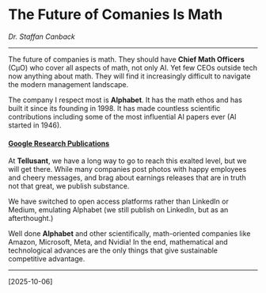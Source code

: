 # The Future of Comanies Is Math
*Dr. Staffan Canback*

---
The future of companies is math. They should have **Chief Math Officers** (CμO) who cover all aspects of math, not only AI. Yet few CEOs outside tech now anything about math. They will find it increasingly difficult to navigate the modern management landscape.  

The company I respect most is **Alphabet**. It has the math ethos and has built it since its founding in 1998. It has made countless scientific contributions including some of the most influential AI papers ever (AI started in 1946).  

#### [Google Research Publications](https://research.google/pubs/)  

At **Tellusant**, we have a long way to go to reach this exalted level, but we will get there. While many companies post photos with happy employees and cheery messages, and brag about earnings releases that are in truth not that great, we publish substance.   

We have switched to open access platforms rather than LinkedIn or Medium, emulating Alphabet (we still publish on LinkedIn, but as an afterthought.)  

Well done **Alphabet** and other scientifically, math-oriented companies like Amazon, Microsoft, Meta, and Nvidia! In the end, mathematical and technological advances are the only things that give sustainable competitive advantage.  

---
[2025-10-06]
